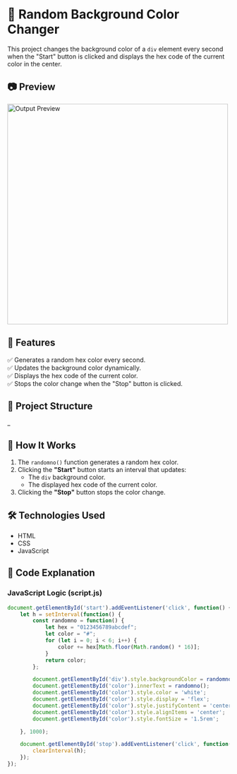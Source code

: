 # 🎨 Random Background Color Changer

This project changes the background color of a `div` element every second when the "Start" button is clicked and displays the hex code of the current color in the center.

## 📷 Preview
<img src="https://github.com/user-attachments/assets/b44a7468-3324-4014-baa4-3dc59d2b34d4" alt="Output Preview" width="500">


## 📌 Features
✅ Generates a random hex color every second.  
✅ Updates the background color dynamically.  
✅ Displays the hex code of the current color.  
✅ Stops the color change when the "Stop" button is clicked.  

## 📂 Project Structure

_

## 🚀 How It Works
1. The `randomno()` function generates a random hex color.
2. Clicking the **"Start"** button starts an interval that updates:
   - The `div` background color.
   - The displayed hex code of the current color.
3. Clicking the **"Stop"** button stops the color change.

## 🛠 Technologies Used
- HTML
- CSS
- JavaScript

## 📜 Code Explanation
### **JavaScript Logic (script.js)**
```javascript
document.getElementById('start').addEventListener('click', function() {
    let h = setInterval(function() {
        const randomno = function() {
            let hex = "0123456789abcdef";
            let color = "#";
            for (let i = 0; i < 6; i++) {
                color += hex[Math.floor(Math.random() * 16)];
            }
            return color;
        };

        document.getElementById('div').style.backgroundColor = randomno();
        document.getElementById('color').innerText = randomno();
        document.getElementById('color').style.color = 'white';
        document.getElementById('color').style.display = 'flex';
        document.getElementById('color').style.justifyContent = 'center';
        document.getElementById('color').style.alignItems = 'center';
        document.getElementById('color').style.fontSize = '1.5rem';

    }, 1000);

    document.getElementById('stop').addEventListener('click', function() {
        clearInterval(h);
    });
});

